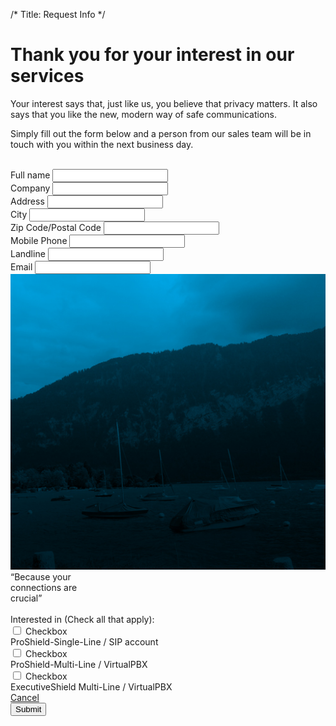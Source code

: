/*
Title: Request Info
*/

<div class="page-header request-info-page-header text-center">
	<div class="container">
		<h1>Thank you for your interest in our services</h1>
	</div>
</div>

<section class="request-info">
	<div class="container">
		<div class="row">
			<div class="col-xs-12">
				<p class="lead">Your interest says that, just like us, you believe that privacy matters. It also says that you like the new, modern way of safe communications.</p>
			</div>
		</div>
		<div id="contact">
			<div class="row">
				<form role="form" method="post" action="content/request-info/contact.php" name="contactform" id="contactform">
					<div class="col-xs-12">
						<p>Simply fill out the form below and a person from our sales team will be in touch with you within the next business day.</p>
						<br>
					</div>
					<div class="col-sm-6">
						<div class="form-group">
							<label for="name">Full name</label>
							<input type="text" class="form-control" id="name">
						</div>
						<div class="form-group">
							<label for="company">Company</label>
							<input type="text" class="form-control" id="company">
						</div>
						<div class="form-group">
							<label for="address">Address</label>
							<input type="text" class="form-control" id="address">
						</div>
						<div class="form-group">
							<label for="city">City</label>
							<input type="text" class="form-control" id="city">
						</div>
						<div class="form-group">
							<label for="zip">Zip Code/Postal Code</label>
							<input type="text" class="form-control" id="zip">
						</div>
						<div class="form-group">
							<label for="mobile">Mobile Phone</label>
							<input type="text" class="form-control" id="mobile">
						</div>
						<div class="form-group">
							<label for="landline">Landline</label>
							<input type="text" class="form-control" id="landline">
						</div>
						<div class="form-group">
							<label for="email">Email</label>
							<input type="email" class="form-control" id="email">
						</div>
					</div>
					<div class="col-sm-6">
						<div class="inspiring-photo hidden-xs">
							<img src="themes/bootstrap/img/blue-lake.jpg" class="img-responsive" width="555" alt="blue-lake">
							<div class="inspiring-photo-words text-center belief">
								“Because your <br>connections are <br>crucial”
							</div>
						</div>
						<br class="hidden-xs">
						<label for="interested">Interested in (Check all that apply):</label>
						<div class="checkbox">
							<input type="checkbox" value="ProShield-Single-Line / SIP account" id="option1" unchecked/>
							<label for="option1"><span class="sr-only">Checkbox</span></label>
							<div class="checkbox-label">ProShield-Single-Line / SIP account</div>
						</div>
						<div class="checkbox">
							<input type="checkbox" value="ProShield-Multi-Line / VirtualPBX" id="option2" />
							<label for="option2"><span class="sr-only">Checkbox</span></label>
							<div class="checkbox-label">ProShield-Multi-Line / VirtualPBX</div>
						</div>
						<div class="checkbox">
							<input type="checkbox" value="ExecutiveShield Multi-Line / VirtualPBX" id="option3" />
							<label for="option3"><span class="sr-only">Checkbox</span></label>
							<div class="checkbox-label">ExecutiveShield Multi-Line / VirtualPBX</div>
						</div>
						<a href="request-info" class="btn btn-lg btn-default btn-with-icon hidden">
							<div class="btn-label">Cancel</div>
							<div class="btn-icon"><span class="glyphicon glyphicon-ban-circle"></span></div>
						</a>
						<button type="submit" class="btn btn-lg btn-primary btn-with-icon" id="submit">
							<div class="btn-label">Submit</div>
							<div class="btn-icon"><span class="icon icon-hand-touch-3"></span></div>
						</button>
						<!-- <input type="submit" class="submit" id="submit" value="Submit" /> -->
					</div>
				</form>
				<div class="col-xs-12">
					<div id="message"></div>
				</div>
			</div>
		</div><!-- END: #contact -->
	</div>
</section><!-- END: .request-info -->


<!-- <div id="contact">
	<h1><abbr title="Asynchronous Javascript and XML">AJAX</abbr> Contact Form</h1>
	<p>With just 2 files this can be easily integrated into any <b>HTML</b> or <b>PHP</b> page!</p>
	<div id="message"></div>
	<form method="post" action="contact-form/contact.php" name="contactform" id="contactform">
		<fieldset>
			<legend>Please fill in the following form to contact us</legend>
			<label for="name" accesskey="U"><span class="required">*</span> Your Name</label>
			<input name="name" type="text" id="name" size="30" value="" />
			<br />
			<label for="email" accesskey="E"><span class="required">*</span> Email</label>
			<input name="email" type="text" id="email" size="30" value="" />
			<br />
			<label for="phone" accesskey="P"><span class="required">*</span> Phone</label>
			<input name="phone" type="text" id="phone" size="30" value="" />
			<br />
			<label for="subject" accesskey="S">Subject</label>
			<select name="subject" id="subject">
				<option value="Support">Support</option>
				<option value="a Sale">Sales</option>
				<option value="a Bug fix">Report a bug</option>
			</select>
			<br />
			<label for="comments" accesskey="C"><span class="required">*</span> Your comments</label>
			<textarea name="comments" cols="40" rows="3" id="comments" style="width: 350px;"></textarea>
			<p><span class="required">*</span> Are you human?</p>
			<label for="verify" accesskey="V">&nbsp;&nbsp;&nbsp;3 + 1 =</label>
			<input name="verify" type="text" id="verify" size="4" value="" style="width: 30px;" /><br /><br />
			<input type="submit" class="submit" id="submit" value="Submit" />
		</fieldset>
	</form>
</div> -->